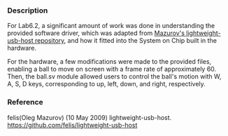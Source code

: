 ### Description
For Lab6.2, a significant amount of work was done in understanding the provided software driver, which was adapted from [Mazurov's lightweight-usb-host repository](https://github.com/felis/lightweight-usb-host), and how it fitted into the System on Chip built in the hardware.

For the hardware, a few modifications were made to the provided files, enabling a ball to move on screen with a frame rate of approximately 60. Then, the ball.sv module allowed users to control the ball's motion with W, A, S, D keys, corresponding to up, left, down, and right, respectively.

### Reference
felis(Oleg Mazurov) (10 May 2009) lightweight-usb-host. https://github.com/felis/lightweight-usb-host
